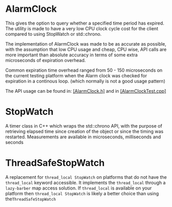
AlarmClock
==========
This gives the option to query whether a specified time period has expired. The utility is made to have a very low CPU clock cycle cost for the client compared to using StopWatch or std::chrono.

The implementation of AlarmClock was made to be  as accurate as possible, with the assumption that low CPU usage and cheap, CPU wise,  API calls are more important than absolute accuracy in terms of some extra microseconds of expiration overhead. 

Common expiration time overhead ranged from 50 - 150 microseconds on the current testing platform when the Alarm clock was checked for expiration in a continous loop. (which normally is not a good usage pattern)

The API usage can be found in: [[AlarmClock.h]](https://github.com/LogRhythm/StopWatch/blob/master/src/AlarmClock.h) and in [[AlarmClockTest.cpp]](https://github.com/LogRhythm/StopWatch/blob/master/test/AlarmClockTest.cpp)


StopWatch
=========

A timer class in C++ which wraps the std::chrono API, with the purpose of retrieving elapsed time since creation of the object or since the timing was restarted. 
Measurements are available in microseconds, milliseconds and seconds


ThreadSafeStopWatch
===================

A replacement for `thread_local StopWatch` on platforms that do not have the `thread_local` keyword accessible. It implements the `thread_local`  through a `lazy-barber` map access solution.
If `thread_local` is available on your platform then  `thread_local StopWatch` is likely a better choice than using the`ThreadSafeStopWatch`